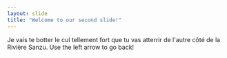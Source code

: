 ```yaml
---
layout: slide
title: "Welcome to our second slide!"
---
```

Je vais te botter le cul tellement fort que tu vas atterrir de l'autre côté de la Rivière Sanzu.
Use the left arrow to go back!

